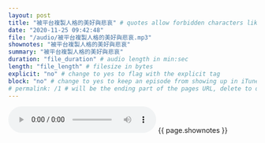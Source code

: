 ```yaml
---
layout: post
title: "被平台複製人格的美好與悲哀" # quotes allow forbidden characters like the colon
date: "2020-11-25 09:42:48"
file: "/audio/被平台複製人格的美好與悲哀.mp3"
shownotes: "被平台複製人格的美好與悲哀"
summary: "被平台複製人格的美好與悲哀"
duration: "file_duration" # audio length in min:sec
length: "file_length" # filesize in bytes
explicit: "no" # change to yes to flag with the explicit tag
block: "no" # change to yes to keep an episode from showing up in iTunes
# permalink: /1 # will be the ending part of the pages URL, delete to default to the title
---
```


<audio controls>
<source src="{{site.url}}{{site.baseurl}}{{ page.file }}" type="audio/x-mp3">
Your browser does not support the audio element.
</audio>
{{ page.shownotes }}
